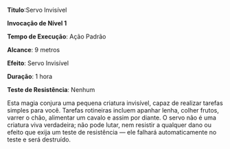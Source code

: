 **Titulo**:Servo Invisível

**Invocação de Nível 1**

**Tempo de Execução**: Ação Padrão

**Alcance**: 9 metros

**Efeito**: Servo Invisível

**Duração**: 1 hora

**Teste de Resistência**: Nenhum

Esta magia conjura uma pequena criatura invisível, capaz de realizar tarefas simples para você. Tarefas rotineiras incluem apanhar lenha, colher frutos, varrer o chão, alimentar um cavalo e assim por diante.
O servo não é uma criatura viva verdadeira; não pode lutar, nem resistir a qualquer dano ou efeito que exija um teste de resistência — ele falhará automaticamente no teste e será destruído.